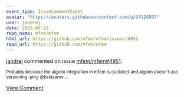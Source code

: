 ```yaml
---
event_type: IssueCommentEvent
avatar: "https://avatars.githubusercontent.com/u/5412886?"
user: jandrej
date: 2025-07-22
repo_name: mfem/mfem
html_url: https://github.com/mfem/mfem/issues/4951
repo_url: https://github.com/mfem/mfem
---
```


<a href='https://github.com/jandrej' target='_blank'>jandrej</a> commented on issue <a href='https://github.com/mfem/mfem/issues/4951' target='_blank'>mfem/mfem#4951</a>.

<small>Probably because the algoim integration in mfem is outdated and algoim doesn't use versioning. ping @bslazarov ...</small>

<a href='https://github.com/mfem/mfem/issues/4951' target='_blank'>View Comment</a>